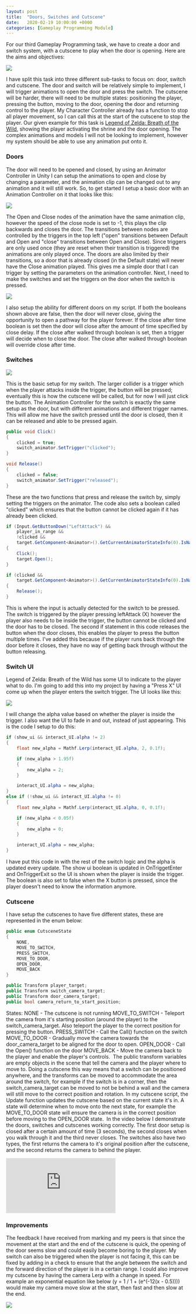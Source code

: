 ```yaml
---
layout: post
title:  "Doors, Switches and Cutscene"
date:   2020-02-19 10:00:00 +0000
categories: [Gameplay Programming Module]
---
```


For our third Gameplay Programming task, we have to create a door and switch system, with a cutscene to play when the door is opening. Here are the aims and objectives:

<img src="{{ site.baseurl }}/assets/Blog/GPDoors/objectives.png"/>

I have split this task into three different sub-tasks to focus on: door, switch and cutscene. The door and switch will be relatively simple to implement, I will trigger animations to open the door and press the switch. The cutscene will be harder, there will need to be multiple states: positioning the player, pressing the button, moving to the door, opening the door and returning control to the player. My Character Controller already has a function to stop all player movement, so I can call this at the start of the cutscene to stop the player.
Our given example for this task is <a href="https://youtu.be/UL64SI92_YA?t=262" target="_blank">Legend of Zelda: Breath of the Wild</a>, showing the player activating the shrine and the door opening. The complex animations and models I will not be looking to implement, however my system should be able to use any animation put onto it.

<h3>Doors</h3>

The door will need to be opened and closed, by using an Animator Controller in Unity I can setup the animations to open and close by changing a parameter, and the animation clip can be changed out to any animation and it will still work. So, to get started I setup a basic door with an Animation Controller on it that looks like this:

<img src="{{ site.baseurl }}/assets/Blog/GPDoors/animator.png"/>

The Open and Close nodes of the animation have the same animation clip, however the speed of the close node is set to -1, this plays the clip backwards and closes the door. The transitions between nodes are controlled by the triggers in the top left ("open" transitions between Default and Open and "close" transitions between Open and Close). Since triggers are only used once (they are reset when their transition is triggered) the animations are only played once. The doors are also limited by their transitions, so a door that is already closed (in the Default state) will never have the Close animation played.
This gives me a simple door that I can trigger by setting the parameters on the animation controller. Next, I need to make the switches and set the triggers on the door when the switch is pressed.

<img src="{{ site.baseurl }}/assets/Blog/GPDoors/door_controller.png"/>

I also setup the ability for different doors on my script. If both the booleans shown above are false, then the door will never close, giving the opportunity to open a pathway for the player forever. If the close after time boolean is set then the door will close after the amount of time specified by close delay. If the close after walked through boolean is set, then a trigger will decide when to close the door. The close after walked through boolean will override close after time. 

<h3>Switches</h3>

<img src="{{ site.baseurl }}/assets/Blog/GPDoors/switch_object.png"/>

This is the basic setup for my switch. The larger collider is a trigger which when the player attacks inside the trigger, the button will be pressed; eventually this is how the cutscene will be called, but for now I will just click the button. The Animation Controller for the switch is exactly the same setup as the door, but with different animations and different trigger names. This will allow me have the switch pressed until the door is closed, then it can be released and able to be pressed again. 

```c#
public void Click()
{
    clicked = true;
    switch_animator.SetTrigger("clicked");
}

void Release()
{
    clicked = false;
    switch_animator.SetTrigger("released");
}
```

These are the two functions that press and release the switch by, simply setting the triggers on the animator. The code also sets a boolean called "clicked" which ensures that the button cannot be clicked again if it has already been clicked. 

```c#
if (Input.GetButtonDown("LeftAttack") &&
    player_in_range &&
    !clicked &&
    target.GetComponent<Animator>().GetCurrentAnimatorStateInfo(0).IsName("Default"))
{
    Click();
    target.Open();
}

if (clicked && 
    target.GetComponent<Animator>().GetCurrentAnimatorStateInfo(0).IsName("Close"))
{
    Release();
}
```

This is where the input is actually detected for the switch to be pressed. The switch is triggered by the player pressing leftAttack (X) however the player also needs to be inside the trigger, the button cannot be clicked and the door has to be closed. 
​The second if statement in this code releases the button when the door closes, this enables the player to press the button multiple times. I've added this because if the player runs back through the door before it closes, they have no way of getting back through without the button releasing. 

<h3>Switch UI</h3>

Legend of Zelda: Breath of the Wild has some UI to indicate to the player what to do. I'm going to add this into my project by having a "Press X" UI come up when the player enters the switch trigger. The UI looks like this:

<img src="{{ site.baseurl }}/assets/Blog/GPDoors/switch_ui.png"/>

I will change the alpha value based on whether the player is inside the trigger. I also want the UI to fade in and out, instead of just appearing. This is the code I setup to do this:

```c#
if (show_ui && interact_UI.alpha != 2)
{
    float new_alpha = Mathf.Lerp(interact_UI.alpha, 2, 0.1f);

    if (new_alpha > 1.95f)
    {
        new_alpha = 2;
    }

    interact_UI.alpha = new_alpha;
}
else if (!show_ui && interact_UI.alpha != 0)
{
    float new_alpha = Mathf.Lerp(interact_UI.alpha, 0, 0.1f);

    if (new_alpha < 0.05f)
    {
        new_alpha = 0;
    }

    interact_UI.alpha = new_alpha;
}
```

I have put this code in with the rest of the switch logic and the alpha is updated every update. The show ui boolean is updated in OnTriggetEnter and OnTriggerExit so the UI is shown when the player is inside the trigger. The boolean is also set to false when the X button is pressed, since the player doesn't need to know the information anymore. 

<h3>Cutscene</h3>

I have setup the cutscenes to have five different states, these are represented in the enum below:

```c#
public enum CutsceneState
{
    NONE,
    MOVE_TO_SWITCH,
    PRESS_SWITCH,
    MOVE_TO_DOOR,
    OPEN_DOOR,
    MOVE_BACK
}

public Transform player_target;
public Transform switch_camera_target;
public Transform door_camera_target;
public bool camera_return_to_start_position;
```

States:
NONE - The cutscene is not running
MOVE_TO_SWITCH - Teleport the camera from it's starting position (around the player) to the switch_camera_target. Also teleport the player to the correct position for pressing the button.
PRESS_SWITCH - Call the Call() function on the switch
MOVE_TO_DOOR - Gradually move the camera towards the door_camera_target to be aligned for the door to open.
OPEN_DOOR - Call the Open() function on the door 
MOVE_BACK - Move the camera back to the player and enable the player's controls.
​
The public transform variables are empty objects in the scene that tell the camera and the player where to move to. Doing a cutscene this way means that a switch can be positioned anywhere, and the transforms can be moved to accommodate the area around the switch, for example if the switch is in a corner, then the switch_camera_target can be moved to not be behind a wall and the camera will still move to the correct position and rotation. 
In my cutscene script, the Update function updates the cutscene based on the current state it's in. A state will determine when to move onto the next state, for example the MOVE_TO_DOOR state will ensure the camera is in the correct position before moving to the OPEN_DOOR state.
​
In the video below I demonstrate the doors, switches and cutscenes working correctly. The first door setup is closed after a certain amount of time (3 seconds), the second closes when you walk through it and the third never closes. The switches also have two types, the first returns the camera to it's original position after the cutscene, and the second returns the camera to behind the player.

<div class="iframe-container">
<iframe src="https://www.youtube.com/embed/q3KGMw4TEJo" frameborder="0" allowfullscreen></iframe>
</div>

<h3>Improvements</h3>

The feedback I have received from marking and my peers is that since the movement at the start and the end of the cutscene is quick, the opening of the door seems slow and could easily become boring to the player.
My switch can also be triggered when the player is not facing it, this can be fixed by adding in a check to ensure that the angle between the switch and the forward direction of the player is in a certain range.
I could also improve my cutscene by having the camera Lerp with a change in speed. For example an exponential equation like below (y = 1 / 1 + (e^(-12(x - 0.5)))) would make my camera move slow at the start, then fast and then slow at the end.

<img src="{{ site.baseurl }}/assets/Blog/GPDoors/equation.png"/>